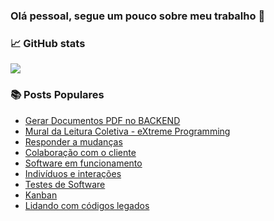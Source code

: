 ### Olá pessoal, segue um pouco sobre meu trabalho 👋

### 📈 GitHub stats
<p><img src="https://github-readme-streak-stats.herokuapp.com/?user=zluvsand&theme=dracula"/></p>

### 📚 Posts Populares
- [Gerar Documentos PDF no BACKEND](https://william-marcondes.medium.com/gerar-documentos-pdf-no-backend-84db7675ba91)
- [Mural da Leitura Coletiva - eXtreme Programming](https://share.atelie.software/mural-da-leitura-coletiva-do-ateli%C3%AA-df63f7b9e1e0)
- [Responder a mudanças](https://share.atelie.software/responder-a-mudan%C3%A7as-minuto-%C3%A1gil-09-a0c3d1e6d952)
- [Colaboração com o cliente](https://share.atelie.software/colabora%C3%A7%C3%A3o-com-o-cliente-minuto-%C3%A1gil-06-99587c514460)
- [Software em funcionamento](https://share.atelie.software/software-em-funcionamento-minuto-%C3%A1gil-07-3f1a853ac4f9)
- [Indivíduos e interações](https://share.atelie.software/indiv%C3%ADduos-e-intera%C3%A7%C3%B5es-minuto-%C3%A1gil-06-cd412662ee25)
- [Testes de Software](https://share.atelie.software/testes-de-software-minuto-%C3%A1gil-03-803a6bde1914)
- [Kanban](https://share.atelie.software/kanban-minuto-%C3%A1gil-0-1-54b480e8b1f8)
- [Lidando com códigos legados](https://guildadocodigo.atelie.software/lidando-com-c%C3%B3digos-legados-ab426b36fa6e)

<!--
**williamarcondes/williamarcondes** is a ✨ _special_ ✨ repository because its `README.md` (this file) appears on your GitHub profile.

Here are some ideas to get you started:

- 🔭 I’m currently working on ...
- 🌱 I’m currently learning ...
- 👯 I’m looking to collaborate on ...
- 🤔 I’m looking for help with ...
- 💬 Ask me about ...
- 📫 How to reach me: ...
- 😄 Pronouns: ...
- ⚡ Fun fact: ...
-->
